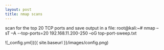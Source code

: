 ```yaml
---
layout: post
title: nmap scans
---
```


scan for the top 20 TCP ports and save output in a file:
root@kali:~#	nmap –sT –A --top-ports=20 192.168.11.200-250	–oG	top-port-sweep.txt

![_config.yml]({{ site.baseurl }}/images/config.png)

